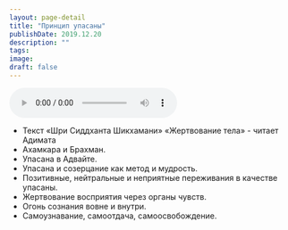 ```yaml
---
layout: page-detail
title: "Принцип упасаны"
publishDate: 2019.12.20
description: ""
tags:
image:
draft: false
---
```


<audio title="2019.12.20 - Принцип упасаны.mp3" src="https://filer-api.advayta.org/v1.0/public/files/73189" controls=""></audio>

* Текст «Шри Сиддханта Шикхамани» «Жертвование тела» - читает Адимата
* Ахамкара и Брахман.
* Упасана в Адвайте.
* Упасана и созерцание как метод и мудрость.
* Позитивные, нейтральные и неприятные переживания в качестве упасаны.
* Жертвование восприятия через органы чувств.
* Огонь сознания вовне и внутри.
* Самоузнавание, самоотдача, самоосвобождение.

  
